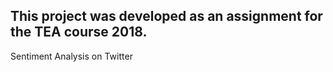 ## This project was developed as an assignment for the TEA course 2018.
Sentiment Analysis on Twitter
